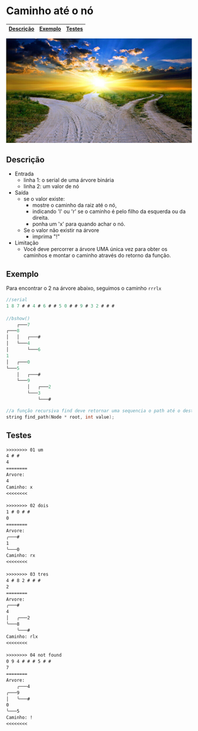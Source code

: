 # Caminho até o nó

<!-- toch -->
[Descrição](#descrição) | [Exemplo](#exemplo) | [Testes](#testes)
-- | -- | --
<!-- toch -->

![_](cover.jpg)

## Descrição

- Entrada
  - linha 1: o serial de uma árvore binária
  - linha 2: um valor de nó
- Saída
  - se o valor existe:
    - mostre o caminho da raiz até o nó,
    - indicando 'l' ou 'r' se o caminho é pelo filho da esquerda ou da direita.
    - ponha um 'x' para quando achar o nó.
  - Se o valor não existir na árvore
    - imprima "!"
- Limitação
  - Você deve percorrer a árvore UMA única vez para obter os caminhos e montar o caminho através do retorno da função.

## Exemplo

Para encontrar o 2 na árvore abaixo, seguimos o caminho `rrrlx`

```c
//serial
1 8 7 # # 4 # 6 # # 5 0 # # 9 # 3 2 # # #

//bshow()
    ┌───7
┌───8
│   │   ┌───#
│   └───4
│       └───6
1
│   ┌───0
└───5
    │   ┌───#
    └───9
        │   ┌───2
        └───3
            └───#
```

```cpp
//a função recursiva find deve retornar uma sequencia o path até o destino com x no final
string find_path(Node * root, int value);
```

## Testes

```txt
>>>>>>>> 01 um
4 # #
4
========
Arvore:
4
Caminho: x
<<<<<<<<

>>>>>>>> 02 dois
1 # 0 # # 
0
========
Arvore:
╭───#
1
╰───0
Caminho: rx
<<<<<<<<

>>>>>>>> 03 tres
4 # 8 2 # # # 
2
========
Arvore:
╭───#
4
│   ╭───2
╰───8
    ╰───#
Caminho: rlx
<<<<<<<<

>>>>>>>> 04 not found
0 9 4 # # # 5 # # 
7
========
Arvore:
    ╭───4
╭───9
│   ╰───#
0
╰───5
Caminho: !
<<<<<<<<

```
